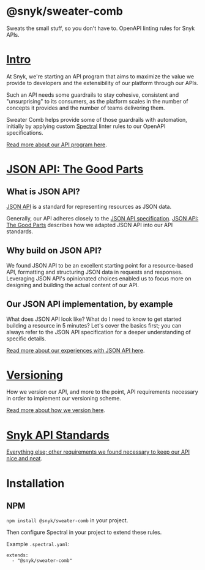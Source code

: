 # @snyk/sweater-comb

Sweats the small stuff, so you don't have to. OpenAPI linting rules for Snyk APIs.

# [Intro](docs/intro.md)

At Snyk, we're starting an API program that aims to maximize the value we provide to developers and the extensibility of our platform through our APIs. 

Such an API needs some guardrails to stay cohesive, consistent and "unsurprising" to its consumers, as the platform scales in the number of concepts it provides and the number of teams delivering them.

Sweater Comb helps provide some of those guardrails with automation, initially by applying custom [Spectral](https://stoplight.io/open-source/spectral/) linter rules to our OpenAPI specifications.

[Read more about our API program here](docs/intro.md).

# [JSON API: The Good Parts](docs/jsonapi.md)

## What is JSON API?

[JSON API](https://jsonapi.org/) is a standard for representing resources as JSON data.

Generally, our API adheres closely to the [JSON API specification](https://jsonapi.org/format/). [JSON API: The Good Parts](docs/jsonapi.md) describes how we adapted JSON API into our API standards.

## Why build on JSON API?

We found JSON API to be an excellent starting point for a resource-based API, formatting and structuring JSON data in requests and responses. Leveraging JSON API's opinionated choices enabled us to focus more on designing and building the actual content of our API.

## Our JSON API implementation, by example

What does JSON API look like? What do I need to know to get started building a resource in 5 minutes? Let's cover the basics first; you can always refer to the JSON API specification for a deeper understanding of specific details.

[Read more about our experiences with JSON API here](docs/jsonapi.md).

# [Versioning](docs/version.md)

How we version our API, and more to the point, API requirements necessary in order to implement our versioning scheme.

[Read more about how we version here](docs/version.md).

# [Snyk API Standards](docs/standards.md)

[Everything else; other requirements we found necessary to keep our API nice and neat](docs/standards.md).

# Installation

## NPM

`npm install @snyk/sweater-comb` in your project.

Then configure Spectral in your project to extend these rules.

Example `.spectral.yaml`:

```
extends:
  - "@snyk/sweater-comb"
```
